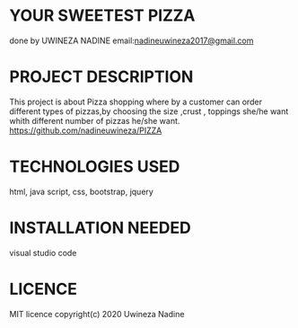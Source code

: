# YOUR SWEETEST PIZZA

done by UWINEZA NADINE
email:nadineuwineza2017@gmail.com

# PROJECT DESCRIPTION
This project is about Pizza shopping where by a customer can order different types of pizzas,by choosing the size ,crust , toppings she/he want  whith different number of pizzas he/she want.
https://github.com/nadineuwineza/PIZZA

# TECHNOLOGIES USED
html,
java script,
css,
bootstrap,
jquery

 # INSTALLATION NEEDED
 visual studio code

# LICENCE

 MIT licence
 copyright(c) 2020 Uwineza Nadine

 